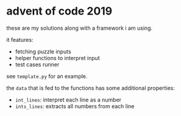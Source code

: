 # advent of code 2019

these are my solutions along with a framework i am using.

it features:
- fetching puzzle inputs
- helper functions to interpret input
- test cases runner

see `template.py` for an example.

the `data` that is fed to the functions has some additional properties:
- `int_lines`: interpret each line as a number
- `ints_lines`: extracts all numbers from each line
